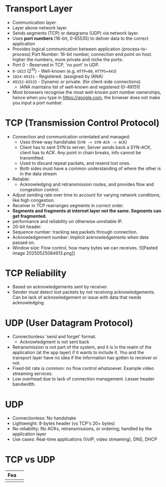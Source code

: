 # Transport Layer
- Communication layer.
- Layer above network layer.
- Sends segments (TCP) or datagrams (UDP) via network layer.
- Uses **port numbers** (16-bit, 0-65535) to deliver data to the correct application 
- Provides logical communication between application (process-to-process)
Port Number: 16-bit number, connection end point on host. higher the numbers, more private and niche the ports:
- Port 0 - Reserved in TCP, 'no port' in UDP.
- `0-1023` ($2^{10}$) - Well-known (e.g. `HTTP=80`, `HTTPS=443`)
- `1024-49151` - Registered. (assigned by IANA)
- `49152-65535` - Dynamic or private. (for client-side connections)
	- IANA maintains list of well-known and registered (0-49151)
- Most browsers recognise the most well-known port number ownerships, hence when you type in https://google.com, the browser does not make you input a port number.
# TCP (Transmission Control Protocol)
- Connection and communication orientated and managed:
	- Uses three-way handshake (`SYN -> SYN-ACK -> ACK`)
	- Client has to sent SYN to server, Server sends back a SYN-ACK, client has to ACK. Any point in chain breaks, info cannot be transmitted.
	-  Used to discard repeat packets, and resend lost ones.
	- Both sides must have a common understanding of where the other is in the data stream
- Reliable:
	- Acknowledging and retransmission routes, and provides flow and congestion control. 
- Adjust sending rate over time to account for varying network conditions, like high congestion.
- Receiver in TCP rearranges segments in correct order.
- **Segments and fragments at internet layer not the same. Segments can get fragmented.**
- performance and reliability on otherwise unreliable IP.
- 20-bit header.
- Sequence number: tracking seq packets through connection.
- Acknowledgement number: Implicit acknowledgements when data passed on.
- Window size: Flow control, how many bytes we can receives.
![[Pasted image 20250525084613.png]]
# TCP Reliability
- Based on acknowledgements sent by receiver.
- Sender must detect lost packets by not receiving acknowledgements. Can be lack of acknowledgement or issue with data that needs acknowledging.
# UDP (User Datagram Protocol)
- Connectionless 'send and forget' format.
	- Acknowledgment is not sent back
- Retransmission is not part of the system, and it is in the realm of the application (at the app layer) if it wants to include it. You and the transport layer have no idea if the information has gotten to receiver or not.
- Fixed-bit rate is common: no flow control whatsoever. Example video streaming services.
- Low overhead due to lack of connection management. Lesser header bandwidth.


# UDP
- Connectionless: No handshake
- Lightweight: 8-bytes header (vs TCP's 20+ bytes)
- No reliability: No ACKs, retransmissions, or ordering; handled by the application layer
- Use cases: Real-time applications (VoIP, video streaming), DNS, DHCP

# TCP vs UDP

| Fea |     |
| --- | --- |
|     |     |
